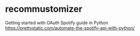 # recommustomizer


Getting started with OAuth Spotify guide in Python
https://prettystatic.com/automate-the-spotify-api-with-python/
